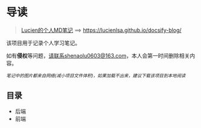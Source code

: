 #  导读

> [Lucien的个人MD笔记](https://lucienlsa.github.io/docsify-blog/) ==> https://lucienlsa.github.io/docsify-blog/

该项目用于记录个人学习笔记。

如有**侵权**等问题，请联系shenaolu0603@163.com，本人会第一时间删除相关内容。

*<small>笔记中的图片都来自网络(减小项目文件体积)，如果加载不出来，建议下载该项目到本地阅读</small>*

## 目录

- 后端 
- 前端


